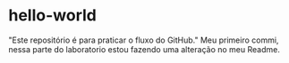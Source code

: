 # hello-world
"Este repositório é para praticar o fluxo do GitHub."
Meu primeiro commi, nessa parte do laboratorio estou fazendo uma alteração no meu Readme.
